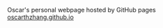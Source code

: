 Oscar's personal webpage hosted by GitHub pages <br />
[oscarthzhang.github.io](https://oscarthzhang.github.io/)